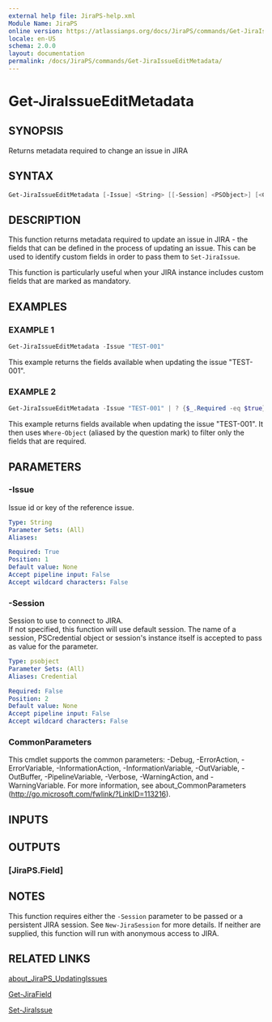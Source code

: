 ```yaml
---
external help file: JiraPS-help.xml
Module Name: JiraPS
online version: https://atlassianps.org/docs/JiraPS/commands/Get-JiraIssueEditMetadata/
locale: en-US
schema: 2.0.0
layout: documentation
permalink: /docs/JiraPS/commands/Get-JiraIssueEditMetadata/
---
```

# Get-JiraIssueEditMetadata

## SYNOPSIS

Returns metadata required to change an issue in JIRA

## SYNTAX

```powershell
Get-JiraIssueEditMetadata [-Issue] <String> [[-Session] <PSObject>] [<CommonParameters>]
```

## DESCRIPTION

This function returns metadata required to update an issue in JIRA - the fields that can be defined in the process of updating an issue.
This can be used to identify custom fields in order to pass them to `Set-JiraIssue`.

This function is particularly useful when your JIRA instance includes custom fields that are marked as mandatory.

## EXAMPLES

### EXAMPLE 1

```powershell
Get-JiraIssueEditMetadata -Issue "TEST-001"
```

This example returns the fields available when updating the issue "TEST-001".

### EXAMPLE 2

```powershell
Get-JiraIssueEditMetadata -Issue "TEST-001" | ? {$_.Required -eq $true}
```

This example returns fields available when updating the issue "TEST-001".
It then uses `Where-Object` (aliased by the question mark) to filter only the fields that are required.

## PARAMETERS

### -Issue

Issue id or key of the reference issue.

```yaml
Type: String
Parameter Sets: (All)
Aliases:

Required: True
Position: 1
Default value: None
Accept pipeline input: False
Accept wildcard characters: False
```

### -Session

Session to use to connect to JIRA.  
If not specified, this function will use default session.
The name of a session, PSCredential object or session's instance itself is accepted to pass as value for the parameter.

```yaml
Type: psobject
Parameter Sets: (All)
Aliases: Credential

Required: False
Position: 2
Default value: None
Accept pipeline input: False
Accept wildcard characters: False
```

### CommonParameters

This cmdlet supports the common parameters: -Debug, -ErrorAction, -ErrorVariable, -InformationAction, -InformationVariable, -OutVariable, -OutBuffer, -PipelineVariable, -Verbose, -WarningAction, and -WarningVariable.
For more information, see about_CommonParameters (http://go.microsoft.com/fwlink/?LinkID=113216).

## INPUTS

## OUTPUTS

### [JiraPS.Field]

## NOTES

This function requires either the `-Session` parameter to be passed or a persistent JIRA session.
See `New-JiraSession` for more details.
If neither are supplied, this function will run with anonymous access to JIRA.

## RELATED LINKS

[about_JiraPS_UpdatingIssues](../../about/updating-issues.html)

[Get-JiraField](../Get-JiraField/)

[Set-JiraIssue](../Set-JiraIssue/)
